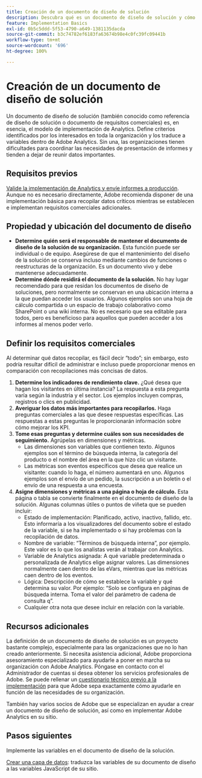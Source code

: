 ```yaml
---
title: Creación de un documento de diseño de solución
description: Descubra qué es un documento de diseño de solución y cómo puede utilizarlo en su organización.
feature: Implementation Basics
exl-id: 0b5c5ddd-5f53-4790-a649-1381135dacda
source-git-commit: b3c74782ef6183fa63674b98e4c0fc39fc09441b
workflow-type: tm+mt
source-wordcount: '696'
ht-degree: 100%

---
```


# Creación de un documento de diseño de solución

Un documento de diseño de solución (también conocido como referencia de diseño de solución o documento de requisitos comerciales) es, en esencia, el modelo de implementación de Analytics. Define criterios identificados por los interesados en toda la organización y los traduce a variables dentro de Adobe Analytics. Sin una, las organizaciones tienen dificultades para coordinar las necesidades de presentación de informes y tienden a dejar de reunir datos importantes.

## Requisitos previos

[Valide la implementación de Analytics y envíe informes a producción](../launch/validate-publish-prod.md). Aunque no es necesario directamente, Adobe recomienda disponer de una implementación básica para recopilar datos críticos mientras se establecen e implementan requisitos comerciales adicionales.

## Propiedad y ubicación del documento de diseño

* **Determine quién será el responsable de mantener el documento de diseño de la solución de su organización.** Esta función puede ser individual o de equipo. Asegúrese de que el mantenimiento del diseño de la solución se conserva incluso mediante cambios de funciones o reestructuras de la organización. Es un documento vivo y debe mantenerse adecuadamente.
* **Determine dónde residirá el documento de la solución.** No hay lugar recomendado para que residan los documentos de diseño de soluciones, pero normalmente se conservan en una ubicación interna a la que puedan acceder los usuarios. Algunos ejemplos son una hoja de cálculo compartida o un espacio de trabajo colaborativo como SharePoint o una wiki interna. No es necesario que sea editable para todos, pero es beneficioso para aquellos que pueden acceder a los informes al menos poder verlo.

## Definir los requisitos comerciales

Al determinar qué datos recopilar, es fácil decir “todo”; sin embargo, esto podría resultar difícil de administrar e incluso puede proporcionar menos en comparación con recopilaciones más concisas de datos.

1. **Determine los indicadores de rendimiento clave.** ¿Qué desea que hagan los visitantes en última instancia? La respuesta a esta pregunta varía según la industria y el sector. Los ejemplos incluyen compras, registros o clics en publicidad.
1. **Averiguar los datos más importantes para recopilarlos.** Haga preguntas comerciales a las que desee respuestas específicas. Las respuestas a estas preguntas le proporcionarán información sobre cómo mejorar los KPI.
1. **Tome esas preguntas y determine cuáles son sus necesidades de seguimiento.** Agrúpelas en dimensiones y métricas.
   * Las dimensiones son variables que contienen texto. Algunos ejemplos son el término de búsqueda interna, la categoría del producto o el nombre del área en la que hizo clic un visitante.
   * Las métricas son eventos específicos que desea que realice un visitante: cuando lo haga, el número aumentará en uno. Algunos ejemplos son el envío de un pedido, la suscripción a un boletín o el envío de una respuesta a una encuesta.
1. **Asigne dimensiones y métricas a una página o hoja de cálculo.** Esta página o tabla se convierte finalmente en el documento de diseño de la solución. Algunas columnas útiles o puntos de viñeta que se pueden incluir:
   * Estado de implementación: Planificado, activo, inactivo, fallido, etc. Esto informaría a los visualizadores del documento sobre el estado de la variable, si se ha implementado o si hay problemas con la recopilación de datos.
   * Nombre de variable: “Términos de búsqueda interna”, por ejemplo. Este valor es lo que los analistas verán al trabajar con Analytics.
   * Variable de Analytics asignada: A qué variable predeterminada o personalizada de Analytics elige asignar valores. Las dimensiones normalmente caen dentro de las eVars, mientras que las métricas caen dentro de los eventos.
   * Lógica: Descripción de cómo se establece la variable y qué determina su valor. Por ejemplo: “Solo se configura en páginas de búsqueda interna. Toma el valor del parámetro de cadena de consulta q”.
   * Cualquier otra nota que desee incluir en relación con la variable.

## Recursos adicionales

La definición de un documento de diseño de solución es un proyecto bastante complejo, especialmente para las organizaciones que no lo han creado anteriormente. Si necesita asistencia adicional, Adobe proporciona asesoramiento especializado para ayudarle a poner en marcha su organización con Adobe Analytics. Póngase en contacto con el Administrador de cuentas si desea obtener los servicios profesionales de Adobe. Se puede rellenar un [cuestionario técnico previo a la implementación](assets/technical-pre-implementation-questionnaire.pdf) para que Adobe sepa exactamente cómo ayudarle en función de las necesidades de su organización.

También hay varios socios de Adobe que se especializan en ayudar a crear un documento de diseño de solución, así como en implementar Adobe Analytics en su sitio.

## Pasos siguientes

Implemente las variables en el documento de diseño de la solución.

[Crear una capa de datos](data-layer.md): traduzca las variables de su documento de diseño a las variables JavaScript de su sitio.

